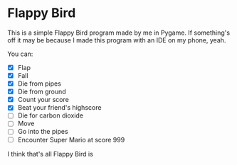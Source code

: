 # Flappy Bird

This is a simple Flappy Bird program made by me in Pygame. 
If something's off it may be because I made this program with an IDE on my phone, yeah.

You can:
- [x] Flap
- [x] Fall
- [x] Die from pipes
- [x] Die from ground
- [x] Count your score
- [x] Beat your friend's highscore
- [ ] Die for carbon dioxide
- [ ] Move
- [ ] Go into the pipes
- [ ] Encounter Super Mario at score 999

I think that's all Flappy Bird is
